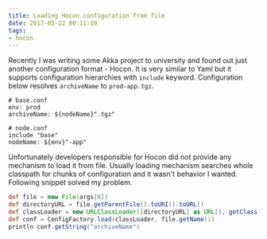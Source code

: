 ```yaml
---
title: Loading Hocon configuration from file
date: 2017-05-22 00:11:19
tags:
- hocon
---
```


Recently I was writing some Akka project to university and found out just another configuration format - Hocon. It is very similar to Yaml but it supports configuration hierarchies with `include` keyword. Configuration below resolves `archiveName` to `prod-app.tgz`.

```properties
# base.conf
env: prod
archiveName: ${nodeName}".tgz"

# node.conf
include "base"
nodeName: ${env}"-app"
```

Unfortunately developers responsible for Hocon did not provide any mechanism to load it from file. Usually loading mechanism searches whole classpath for chunks of configuration and it wasn't behavior I wanted. Following snippet solved my problem.

```groovy
def file = new File(args[0])
def directoryURL = file.getParentFile().toURI().toURL()
def classLoader = new URLClassLoader([directoryURL] as URL[], getClass().getClassLoader())
def conf = ConfigFactory.load(classLoader, file.getName())
println conf.getString("archiveName")
```
